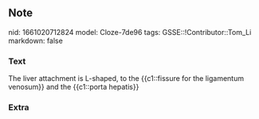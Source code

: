 ## Note
nid: 1661020712824
model: Cloze-7de96
tags: GSSE::!Contributor::Tom_Li
markdown: false

### Text
<div>
  The liver attachment is L-shaped, to the {{c1::fissure for the
  ligamentum venosum}} and the {{c1::porta hepatis}}
</div>

### Extra

